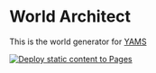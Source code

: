 # World Architect

This is the world generator for [YAMS](https://yams-team.github.io)

[![Deploy static content to Pages](https://github.com/yams-team/WorldArchitect/actions/workflows/pages.yml/badge.svg)](https://github.com/yams-team/WorldArchitect/actions/workflows/pages.yml)
